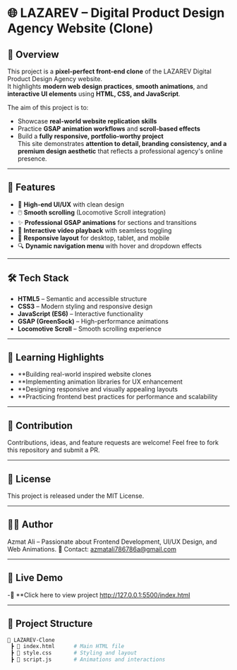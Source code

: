# 🌐 LAZAREV – Digital Product Design Agency Website (Clone)

## 📌 Overview
This project is a **pixel-perfect front-end clone** of the LAZAREV Digital Product Design Agency website.  
It highlights **modern web design practices**, **smooth animations**, and **interactive UI elements** using **HTML, CSS, and JavaScript**.  

The aim of this project is to:
- Showcase **real-world website replication skills**
- Practice **GSAP animation workflows** and **scroll-based effects**
- Build a **fully responsive, portfolio-worthy project**  
This site demonstrates **attention to detail, branding consistency, and a premium design aesthetic** that reflects a professional agency's online presence.
      
---

## 🚀 Features
- 🎨 **High-end UI/UX** with clean design
- 🖱️ **Smooth scrolling** (Locomotive Scroll integration)
- ✨ **Professional GSAP animations** for sections and transitions
- 🎥 **Interactive video playback** with seamless toggling
- 📱 **Responsive layout** for desktop, tablet, and mobile
- 🔍 **Dynamic navigation menu** with hover and dropdown effects

---

## 🛠️ Tech Stack
- **HTML5** – Semantic and accessible structure  
- **CSS3** – Modern styling and responsive design  
- **JavaScript (ES6)** – Interactive functionality  
- **GSAP (GreenSock)** – High-performance animations  
- **Locomotive Scroll** – Smooth scrolling experience  

---

## 🎯 Learning Highlights
- **Building real-world inspired website clones
- **Implementing animation libraries for UX enhancement
- **Designing responsive and visually appealing layouts
- **Practicing frontend best practices for performance and scalability

---

## 🤝 Contribution
Contributions, ideas, and feature requests are welcome!
Feel free to fork this repository and submit a PR.

---

## 📜 License
This project is released under the MIT License.

---

## 👨‍💻 Author
Azmat Ali – Passionate about Frontend Development, UI/UX Design, and Web Animations.
📧 Contact: azmatali786786a@gmail.com

---

## 🚀 Live Demo
 -🔗 **Click here to view project
     http://127.0.0.1:5500/index.html

---

## 📂 Project Structure
```bash
📁 LAZAREV-Clone
 ┣ 📄 index.html      # Main HTML file
 ┣ 📄 style.css       # Styling and layout
 ┣ 📄 script.js       # Animations and interactions
